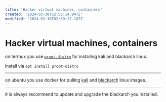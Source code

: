 ```yaml
---
title: 'Hacker virtual machines, containers'
created: '2024-03-30T02:56:14.947Z'
modified: '2024-03-30T02:59:27.187Z'
---
```


# Hacker virtual machines, containers

on termux you use [`proot-distro`]() for installing kali and blackarch linux.

install via  `apt install proot-distro`

---

on ubuntu you use docker for pulling [kali]() and [blackarch]() linux images.

---

it is always recommend to update and upgrade the blackarch you installed.

